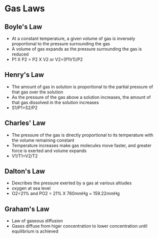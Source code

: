 # Gas Laws

## Boyle's Law
* At a constant temperature, a given volume of gas is inversely proportional to the pressure surrounding the gas
* A volume of gas expands as the pressure surrounding the gas is reduced
* P1 X P2 = P2 X V2 or V2=(P1V1)/P2

## Henry's Law
* The amount of gas in solution is proportional to the partial pressure of that gas over the solution
* As the pressure of the gas above a solution increases, the amount of that gas dissolved in the solution increases
* S1/P1=S2/P2

## Charles' Law
* The pressure of the gas is directly proportional to its temperature with the volume remaining constant
* Temperature increases make gas molecules move faster, and greater force is exerted and volume expands
* V1/T1=V2/T2

## Dalton's Law
* Dexcribes the pressure exerted by a gas at various altiudes
* oxygen at sea level
* O2=21% and PO2 = 21% X 760mmHg = 159.22mmHg

## Graham's Law
* Law of gaseous diffusion
* Gases diffuse from higer concentration to lower concentration until equilibrium is achieved
